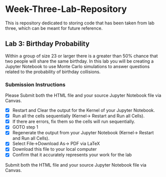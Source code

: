 # Week-Three-Lab-Repository
This is repository dedicated to storing code that has been taken from lab three, which can be meant for future reference.

## Lab 3: Birthday Probability
Within a group of size 23 or larger there is a greater than 50% chance that two people will share the same birthday. In this lab you 
will be creating a Jupyter Notebook to use Monte Carlo simulations to answer questions related to the probability of birthday collisions. 

### Submission Instructions
Please Submit both the HTML file and your source Jupyter Notebook file via Canvas.

- [x] Restart and Clear the output for the Kernel of your Jupyter Notebook.
- [x] Run all the cells sequentially (Kernel-> Restart and Run all Cells).
- [x] If there are errors, fix them so the cells will run sequentially.
- [x] GOTO step 1
- [x] Regenerate the output from your Jupyter Notebook (Kernel-> Restart and Run all Cells).
- [x] Select File->Download As-> PDF via LaTeX
- [x] Download this file to your local computer
- [x] Confirm that it accurately represents your work for the lab

Submit both the HTML file and your source Jupyter Notebook file via Canvas.